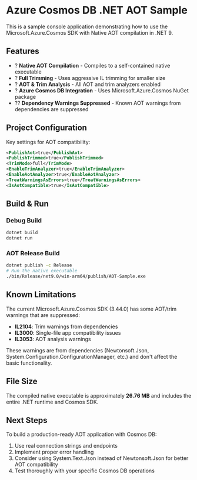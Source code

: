 # Azure Cosmos DB .NET AOT Sample

This is a sample console application demonstrating how to use the Microsoft.Azure.Cosmos SDK with Native AOT compilation in .NET 9.

## Features

- ? **Native AOT Compilation** - Compiles to a self-contained native executable
- ? **Full Trimming** - Uses aggressive IL trimming for smaller size
- ? **AOT & Trim Analysis** - All AOT and trim analyzers enabled
- ? **Azure Cosmos DB Integration** - Uses Microsoft.Azure.Cosmos NuGet package
- ?? **Dependency Warnings Suppressed** - Known AOT warnings from dependencies are suppressed

## Project Configuration

Key settings for AOT compatibility:

```xml
<PublishAot>true</PublishAot>
<PublishTrimmed>true</PublishTrimmed>
<TrimMode>full</TrimMode>
<EnableTrimAnalyzer>true</EnableTrimAnalyzer>
<EnableAotAnalyzer>true</EnableAotAnalyzer>
<TreatWarningsAsErrors>true</TreatWarningsAsErrors>
<IsAotCompatible>true</IsAotCompatible>
```

## Build & Run

### Debug Build
```bash
dotnet build
dotnet run
```

### AOT Release Build
```bash
dotnet publish -c Release
# Run the native executable
./bin/Release/net9.0/win-arm64/publish/AOT-Sample.exe
```

## Known Limitations

The current Microsoft.Azure.Cosmos SDK (3.44.0) has some AOT/trim warnings that are suppressed:

- **IL2104**: Trim warnings from dependencies
- **IL3000**: Single-file app compatibility issues  
- **IL3053**: AOT analysis warnings

These warnings are from dependencies (Newtonsoft.Json, System.Configuration.ConfigurationManager, etc.) and don't affect the basic functionality.

## File Size

The compiled native executable is approximately **26.76 MB** and includes the entire .NET runtime and Cosmos SDK.

## Next Steps

To build a production-ready AOT application with Cosmos DB:

1. Use real connection strings and endpoints
2. Implement proper error handling
3. Consider using System.Text.Json instead of Newtonsoft.Json for better AOT compatibility
4. Test thoroughly with your specific Cosmos DB operations